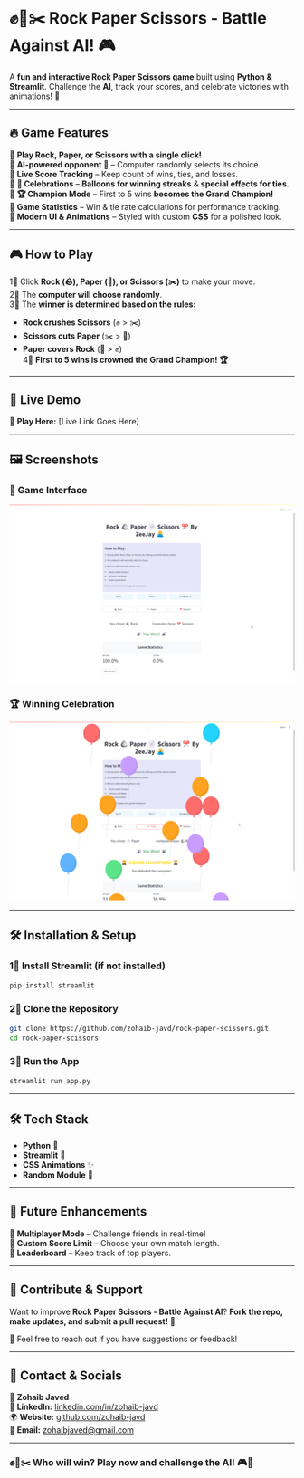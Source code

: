 # ✊💽✂️ Rock Paper Scissors - Battle Against AI! 🎮  

A **fun and interactive Rock Paper Scissors game** built using **Python & Streamlit**. Challenge the **AI**, track your scores, and celebrate victories with animations! 🎉  

---

## 🔥 **Game Features**  
🔹 **Play Rock, Paper, or Scissors with a single click!**  
🔹 **AI-powered opponent 🤖** – Computer randomly selects its choice.  
🔹 **Live Score Tracking** – Keep count of wins, ties, and losses.  
🔹 **🎉 Celebrations** – **Balloons for winning streaks** & **special effects for ties**.  
🔹 **🏆 Champion Mode** – First to 5 wins **becomes the Grand Champion!**  
🔹 **Game Statistics** – Win & tie rate calculations for performance tracking.  
🔹 **Modern UI & Animations** – Styled with custom **CSS** for a polished look.  

---

## 🎮 **How to Play**  
1⃣ Click **Rock (🪨), Paper (💽), or Scissors (✂️)** to make your move.  
2⃣ The **computer will choose randomly**.  
3⃣ The **winner is determined based on the rules:**  
   - **Rock crushes Scissors** (✊ > ✂️)  
   - **Scissors cuts Paper** (✂️ > 💽)  
   - **Paper covers Rock** (💽 > ✊)  
4⃣ **First to 5 wins is crowned the Grand Champion! 🏆**  

---

## 🚀 **Live Demo**  
🔗 **Play Here:** [Live Link Goes Here]  

---

## 🖼️ **Screenshots**  
### 🎲 Game Interface  
![Game Screenshot](image/screenshot1.png)  

### 🏆 Winning Celebration  
![Victory Celebration](image/screenshot2.png)  

---

## 🛠 **Installation & Setup**  

### 1⃣ Install Streamlit (if not installed)  
```sh  
pip install streamlit  
```

### 2⃣ Clone the Repository  
```sh  
git clone https://github.com/zohaib-javd/rock-paper-scissors.git  
cd rock-paper-scissors  
```

### 3⃣ Run the App  
```sh  
streamlit run app.py  
```

---

## 🛠 **Tech Stack**  
- **Python** 🐍  
- **Streamlit** 🎨  
- **CSS Animations** ✨  
- **Random Module** 🎲  

---

## 🎯 **Future Enhancements**  
🔹 **Multiplayer Mode** – Challenge friends in real-time!  
🔹 **Custom Score Limit** – Choose your own match length.  
🔹 **Leaderboard** – Keep track of top players.  

---

## 🤝 **Contribute & Support**  
Want to improve **Rock Paper Scissors - Battle Against AI**? **Fork the repo, make updates, and submit a pull request!** 🚀  

💬 Feel free to reach out if you have suggestions or feedback!  

---

## 📩 **Contact & Socials**  

👤 **Zohaib Javed**  
🔗 **LinkedIn:** [linkedin.com/in/zohaib-javd](https://linkedin.com/in/zohaib-javd)  
🌍 **Website:** [github.com/zohaib-javd](https://github.com/zohaib-javd)  
📧 **Email:** [zohaibjaved@gmail.com](mailto:zohaibjaved@gmail.com)  

---

### ✊💽✂️ **Who will win? Play now and challenge the AI!** 🎮🚀  
